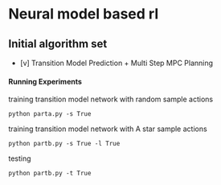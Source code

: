 # Neural model based rl

## Initial algorithm set

* [v] Transition Model Prediction + Multi Step MPC Planning

#### Running Experiments
training transition model network with random sample actions

```
python parta.py -s True
```
training transition model network with A star sample actions

```
python partb.py -s True -l True
```
testing

```
python partb.py -t True
```



